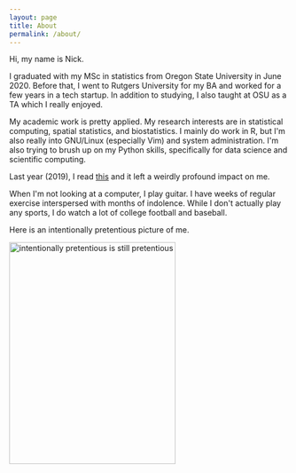 ```yaml
---
layout: page
title: About
permalink: /about/
---
```


Hi, my name is Nick.

I graduated with my MSc in statistics from Oregon State University in June 2020.
Before that, I went to Rutgers University for my BA and worked for a few years in a tech startup.
In addition to studying, I also taught at OSU as a TA which I really enjoyed.

My academic work is pretty applied.
My research interests are in statistical computing, spatial statistics, and biostatistics.
I mainly do work in R, but I'm also really into GNU/Linux (especially Vim) and system administration.
I'm also trying to brush up on my Python skills, specifically for data science and scientific computing.

Last year (2019), I read [this](https://www.stat.berkeley.edu/~aldous/Misc/PBM.html?fbclid=IwAR0Ey-7tzhJSeDwgHaZbDC73Pxo-8JaC3VA5_f884cYfxGZ_CwfHH_UwaZY) and it left a weirdly profound impact on me.

When I'm not looking at a computer, I play guitar.
I have weeks of regular exercise interspersed with months of indolence.
While I don't actually play any sports, I do watch a lot of college football and baseball.

Here is an intentionally pretentious picture of me.

<img src="/assets/gross.jpg" alt="intentionally pretentious is still pretentious" width="300px" height="400px">

[My github]: https://github.com/njjms
[email]: sunn@oregonstate.edu
